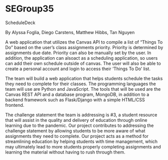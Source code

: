 # SEGroup35 
ScheduleDeck

By Alyssa Foglia, Diego Carstens, Matthew Hibbs, Tan Nguyen


A web application that utilizes the Canvas API to compile a list of “Things To Do” based on the user’s class assignments priority. Priority is determined by assignments due date. Priority can also be manually set by the user. In addition, the application can alsoact as a scheduling application, so users can add their own schedule outside of canvas. The user will also be able to create a personal account and login to access their ‘Things To Do’ list.

The team will build a web application that helps students schedule the tasks they need to complete for their classes. The programming languages the team will use are Python and JavaScript. The tools that will be used are the Canvas REST API and a database program, MongoDB, in addition to a backend framework such as Flask/Django with a simple HTML/CSS frontend.

The challenge statement the team is addressing is #3, a student resource that will assist in the quality and delivery of education through online learning due to the pandemic. Our project contributes to addressing the challenge statement by allowing students to be more aware of what assignments they need to complete. Our project acts as a method for streamlining education by helping students with time management, which may ultimately lead to more students properly completing assignments and learning the material without having to rush through them.
